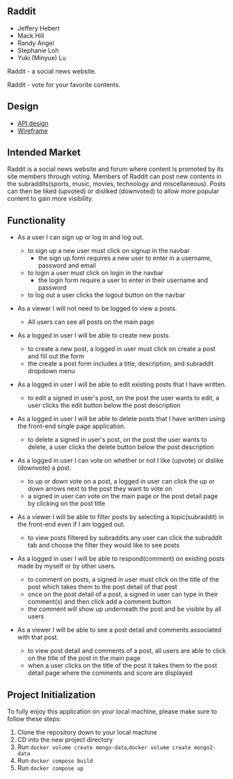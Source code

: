 ## Raddit

* Jeffery Hebert
* Mack Hill
* Randy Angel
* Stephanie Loh
* Yuki (Minyue) Lu

Raddit - a social news website.

Raddit - vote for your favorite contents.

## Design

* [API design](https://gitlab.com/group-03-raddit-reactors/raddit-new/-/blob/main/docs/API-Design.md)
* [Wireframe](https://gitlab.com/group-03-raddit-reactors/raddit-new/-/blob/main/docs/wireframe.md)

## Intended Market

Raddit is a social news website and forum where content is promoted by its site members through voting. Members of Raddit can post new contents in the subraddits(sports, music, movies, technology and miscellaneous). Posts can then be liked (upvoted) or disliked (downvoted) to allow more popular content to gain more visibility.

## Functionality

* As a user I can sign up or log in and log out.
    - to sign up a new user must click on signup in the navbar
        - the sign up form requires a new user to enter in a username, password and email
    - to login a user must click on login in the navbar
        - the login form require a user to enter in their username and password
    - to log out a user clicks the logout button on the navbar

* As a viewer I will not need to be logged to view a posts.
    - All users can see all posts on the main page

* As a logged in user I will be able to create new posts.
    - to create a new post, a logged in user must click on create a post and fill out the form
    - the create a post form includes a title, description, and subraddit dropdown menu

* As a logged in user I will be able to edit existing posts that I have written.
    - to edit a signed in user's post, on the post the user wants to edit, a user clicks the edit button below the post description

* As a logged in user I will be able to delete posts that I have written using the front-end single page application.
    - to delete a signed in user's post, on the post the user wants to delete, a user clicks the delete button below the post description

* As a logged in user I can vote on whether or not I like (upvote) or dislike (downvote) a post.
    - to up or down vote on a post, a logged in user can click the up or down arrows next to the post they want to vote on
    - a signed in user can vote on the main page or the post detail page by clicking on the post title

* As a viewer I will be able to filter posts by selecting a topic(subraddit) in the front-end even if I am logged out.
    - to view posts filtered by subraddits any user can click the subraddit tab and choose the filter they would like to see posts

* As a logged in user I will be able to respond(comment) on existing posts made by myself or by other users.
    - to comment on posts, a signed in user must click on the title of the post which takes them to the post detail of that post
    - once on the post detail of a post, a signed in user can type in their comment(s) and then click add a comment button
    - the comment will show up underneath the post and be visible by all users

* As a viewer I will be able to see a post detail and comments associated with that post.
    - to view post detail and comments of a post, all users are able to click on the title of the post in the main page
    - when a user clicks on the title of the post it takes them to the post detail page where the comments and score are displayed



## Project Initialization

To fully enjoy this application on your local machine, please make sure to follow these steps:

1. Clone the repository down to your local machine
2. CD into the new project directory
3. Run `docker volume create mongo-data`,`docker volume create mongo2-data`
4. Run `docker compose build`
5. Run `docker compose up`
